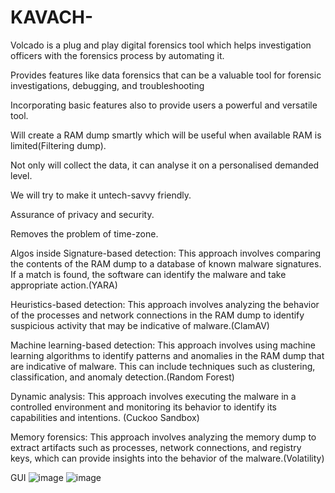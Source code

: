 # KAVACH-


Volcado is a plug and play digital forensics tool which helps investigation officers with the forensics process by automating it.

Provides features like data forensics that can be a valuable tool for forensic investigations, debugging, and troubleshooting

Incorporating basic features also to provide users a powerful and versatile tool.

Will create a RAM dump smartly which will be useful when available RAM is limited(Filtering dump).

Not only will collect the data, it can analyse it on a personalised demanded level.

We will try to make it untech-savvy friendly. 

Assurance of privacy and security.

Removes the problem of time-zone.

Algos inside
Signature-based detection: This approach involves comparing the contents of the RAM dump to a database of known malware signatures. If a match is found, the software can identify the malware and take appropriate action.(YARA)

Heuristics-based detection: This approach involves analyzing the behavior of the processes and network connections in the RAM dump to identify suspicious activity that may be indicative of malware.(ClamAV)

Machine learning-based detection: This approach involves using machine learning algorithms to identify patterns and anomalies in the RAM dump that are indicative of malware. This can include techniques such as clustering, classification, and anomaly detection.(Random Forest)

Dynamic analysis: This approach involves executing the malware in a controlled environment and monitoring its behavior to identify its capabilities and intentions.
(Cuckoo Sandbox)

Memory forensics: This approach involves analyzing the memory dump to extract artifacts such as processes, network connections, and registry keys, which can provide insights into the behavior of the malware.(Volatility)


GUI
![image](https://user-images.githubusercontent.com/79332951/235428485-63bb3cd5-e1f5-4237-809a-edcb1acdf74e.png)
![image](https://user-images.githubusercontent.com/79332951/235428506-e3a90999-26a2-4eaf-99d2-f06f624261e3.png)
